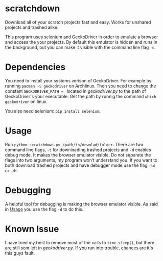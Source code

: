 # scratchdown
Download all of your scratch projects fast and easy. Works for unshared projects and trashed alike.

This program uses selenium and GeckoDriver in order to emulate a browser and access the your projects. By default this emulator is hidden and runs in the background, but you can make it visible with the command line flag ```-d```.
# Dependencies
You need to install your systems verison of GeckoDriver. For example by running ```pacman -S geckodriver``` on Archlinux. Then you need to change the constant ```GECKODRIVER_PATH = ``` located in *geckodriver.py* to the path of GeckoDriver's your executable. Get the path by runnig the command ```which geckodriver``` on linux.

You also need selenium: ```pip install selenium```.

# Usage
Run ```python scratchdown.py /path/to/downlad/folder```. There are two command line flags, ```-t``` for downloading trashed projects and ```-d``` enables debug mode. It makes the browser emulator visible. Do not separate the flags into two arguments, my program won't understand you. If you want to both download trashed projects and have debugger mode use the flag ```-td``` or ```-dt```.

# Debugging
A helpful tool for debugging is making the browser emulator visible. As said in [Usage](#Usage) you use the flag ```-d``` to do this.

# Known Issue
I have tried my best to remove most of the calls to ```time.sleep()```, but there are still som left in *geckodriver.py*. If you run into trouble, chances are it's this guys fault.
